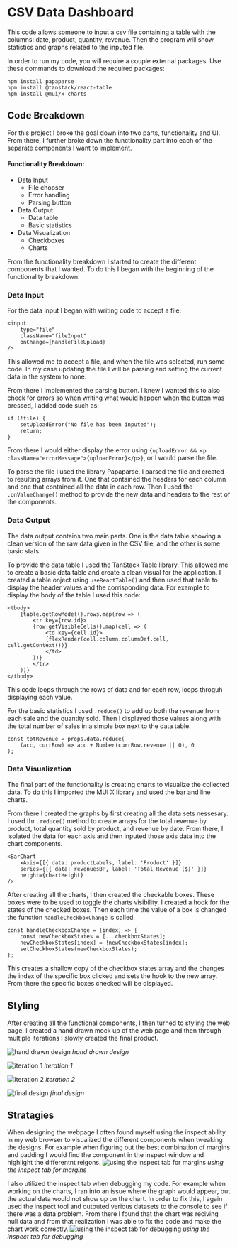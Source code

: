 # CSV Data Dashboard
This code allows someone to input a csv file containing a table with the columns: date, product, quantity, revenue. Then the program will show statistics and graphs related to the inputed file.

In order to run my code, you will require a couple external packages. Use these commands to download the required packages:

```
npm install papaparse
npm install @tanstack/react-table
npm install @mui/x-charts
```

## Code Breakdown
For this project I broke the goal down into two parts, functionality and UI. From there, I further broke down the functionality part into each of the separate components I want to implement.

#### Functionality Breakdown:
- Data Input
    - File chooser
    - Error handling
    - Parsing button
- Data Output
    - Data table
    - Basic statistics
- Data Visualization
    - Checkboxes
    - Charts

From the functionality breakdown I started to create the different components that I wanted. To do this I began with the beginning of the functionality breakdown.

### Data Input
For the data input I began with writing code to accept a file:
```
<input
    type="file"
    className="fileInput"
    onChange={handleFileUpload}
/>
```
This allowed me to accept a file, and when the file was selected, run some code. In my case updating the file I will be parsing and setting the current data in the system to none.

From there I implemented the parsing button. I knew I wanted this to also check for errors so when writing what would happen when the button was pressed, I added code such as:
```
if (!file) {
    setUploadError("No file has been inputed");
    return;
} 
```
From there I would either display the error using `{uploadError && <p className="errorMessage">{uploadError}</p>}`, or I would parse the file.

To parse the file I used the library Papaparse. I parsed the file and created to resulting arrays from it. One that contained the headers for each column and one that contained all the data in each row. Then I used the `.onValueChange()` method to provide the new data and headers to the rest of the components.

### Data Output
The data output contains two main parts. One is the data table showing a clean version of the raw data given in the CSV file, and the other is some basic stats.

To provide the data table I used the TanStack Table library. This allowed me to create a basic data table and create a clean visual for the application. I created a table onject using `useReactTable()` and then used that table to display the header values and the corrisponding data. For example to display the body of the table I used this code:
```
<tbody>
    {table.getRowModel().rows.map(row => (
        <tr key={row.id}>
        {row.getVisibleCells().map(cell => (
            <td key={cell.id}>
            {flexRender(cell.column.columnDef.cell, cell.getContext())}
            </td>
        ))}
        </tr>
    ))}
</tbody>
```
This code loops through the rows of data and for each row, loops throguh displaying each value.

For the basic statistics I used `.reduce()` to add up both the revenue from each sale and the quantity sold. Then I displayed those values along with the total number of sales in a simple box next to the data table.

```
const totRevenue = props.data.reduce(
    (acc, currRow) => acc + Number(currRow.revenue || 0), 0
);
```

### Data Visualization
The final part of the functionality is creating charts to visualize the collected data. To do this I imported the MUI X library and used the bar and line charts.

From there I created the graphs by first creating all the data sets nessesary. I used thr `.reduce()` method to create arrays for the total revenue by product, total quantity sold by product, and revenue by date. From there, I isolated the data for each axis and then inputed those axis data into the chart components.
```
<BarChart
    xAxis={[{ data: productLabels, label: 'Product' }]}
    series={[{ data: revenuesBP, label: 'Total Revenue ($)' }]}
    height={chartHeight}
/>
```
After creating all the charts, I then created the checkable boxes. These boxes were to be used to toggle the charts visibility. I created a hook for the states of the checked boxes. Then each time the value of a box is changed the function `handleCheckboxChange` is called.
```
const handleCheckboxChange = (index) => {
    const newCheckboxStates = [...checkboxStates];
    newCheckboxStates[index] = !newCheckboxStates[index];
    setCheckboxStates(newCheckboxStates);
};
```
This creates a shallow copy of the checkbox states array and the changes the index of the specific box clicked and sets the hook to the new array. From there the specific boxes checked will be displayed.

## Styling
After creating all the functional components, I then turned to styling the web page. I created a hand drawn mock up of the web page and then through multiple iterations I slowly created the final product.

![hand drawn design](./process_pics/Screenshot%202025-10-30%20at%203.06.23 AM.png)
*hand drawn design*

![iteration 1](./process_pics/Screenshot%202025-10-30%20at%203.08.48 AM.png)
*iteration 1*

![iteration 2](./process_pics/Screenshot%202025-10-30%20at%203.09.20 AM.png)
*iteration 2*

![final design](./process_pics/Screenshot%202025-10-30%20at%2010.41.43 AM.png)
*final design*

## Stratagies
When designing the webpage I often found myself using the inspect ability in my web browser to visualized the different components when tweaking the designs. For example when figuring out the best combination of margins and padding I would find the component in the inspect window and highlight the differentnt reigons.
![using the inspect tab for margins](./process_pics/Screenshot%202025-10-29%20at%208.39.47 PM.png)
*using the inspect tab for margins*

I also utilized the inspect tab when debugging my code. For example when working on the charts, I ran into an issue where the graph would appear, but the actual data would not show up on the chart. In order to fix this, I again used the inspect tool and outputed verious datasets to the console to see if there was a data problem. From there I found that the chart was reciving null data and from that realization I was able to fix the code and make the chart work correctly.
![using the inspect tab for debugging](./process_pics/Screenshot%202025-10-29%20at%208.40.02 PM.png)
*using the inspect tab for debugging*